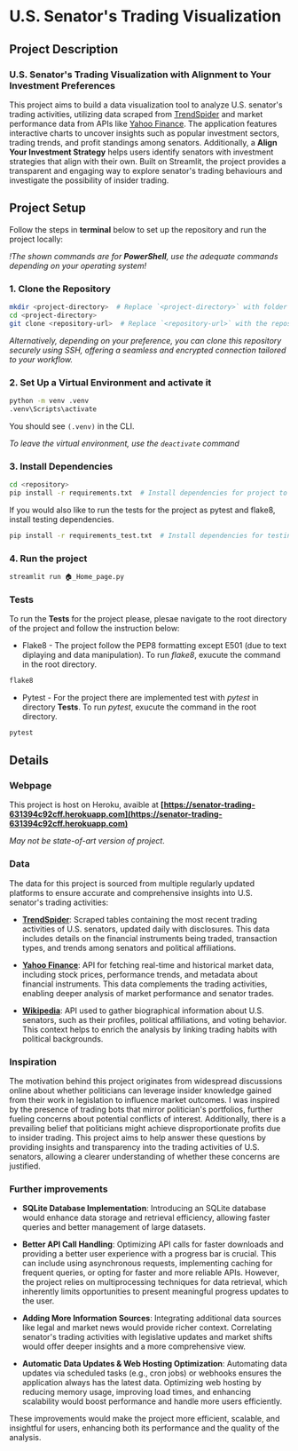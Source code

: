 # U.S. Senator's Trading Visualization

## Project Description

### U.S. Senator's Trading Visualization with Alignment to Your Investment Preferences

This project aims to build a data visualization tool to analyze U.S. senator's trading activities, utilizing data scraped from [TrendSpider](https://trendspider.com/markets/congress-trading) and market performance data from APIs like [Yahoo Finance](https://finance.yahoo.com). The application features interactive charts to uncover insights such as popular investment sectors, trading trends, and profit standings among senators. Additionally, a **Align Your Investment Strategy** helps users identify senators with investment strategies that align with their own. Built on Streamlit, the project provides a transparent and engaging way to explore senator's trading behaviours and investigate the possibility of insider trading.

## Project Setup

Follow the steps in **terminal** below to set up the repository and run the project locally:

*!The shown commands are for **PowerShell**, use the adequate commands depending on your operating system!*

### 1. Clone the Repository

```sh
mkdir <project-directory>  # Replace `<project-directory>` with folder name of your choice
cd <project-directory>
git clone <repository-url>  # Replace `<repository-url>` with the repository URL from GitHub
```

*Alternatively, depending on your preference, you can clone this repository securely using SSH, offering a seamless and encrypted connection tailored to your workflow.*

### 2. Set Up a Virtual Environment and activate it

```sh
python -m venv .venv
.venv\Scripts\activate
```

You should see `(.venv)` in the CLI.

*To leave the virtual environment, use the `deactivate` command*

### 3. Install Dependencies

```sh
cd <repository>
pip install -r requirements.txt  # Install dependencies for project to run
```

If you would also like to run the tests for the project as pytest and flake8, install testing dependencies.

```sh
pip install -r requirements_test.txt  # Install dependencies for testing the project
```

### 4. Run the project

```sh
streamlit run 🏠_Home_page.py
```

### Tests

To run the **Tests** for the project please, plesae navigate to the root directory of the project and follow the instruction below:

- Flake8 - The project follow the PEP8 formatting except E501 (due to text diplaying and data manipulation). To run *flake8*, exucute the command in the root directory.

```sh
flake8
```

- Pytest - For the project there are implemented test with *pytest* in directory **Tests**. To run *pytest*, exucute the command in the root directory.

```sh
pytest
```

## Details

### Webpage

This project is host on Heroku, avaible at **[https://senator-trading-631394c92cff.herokuapp.com](https://senator-trading-631394c92cff.herokuapp.com)**

*May not be state-of-art version of project*.

### Data

The data for this project is sourced from multiple regularly updated platforms to ensure accurate and comprehensive insights into U.S. senator's trading activities:

- **[TrendSpider](https://trendspider.com/markets/congress-trading)**: Scraped tables containing the most recent trading activities of U.S. senators, updated daily with disclosures. This data includes details on the financial instruments being traded, transaction types, and trends among senators and political affiliations.
  
- **[Yahoo Finance](https://finance.yahoo.com/)**: API for fetching real-time and historical market data, including stock prices, performance trends, and metadata about financial instruments. This data complements the trading activities, enabling deeper analysis of market performance and senator trades.

- **[Wikipedia](https://en.wikipedia.org/)**: API used to gather biographical information about U.S. senators, such as their profiles, political affiliations, and voting behavior. This context helps to enrich the analysis by linking trading habits with political backgrounds.

### Inspiration

The motivation behind this project originates from widespread discussions online about whether politicians can leverage insider knowledge gained from their work in legislation to influence market outcomes. I was inspired by the presence of trading bots that mirror politician's portfolios, further fueling concerns about potential conflicts of interest. Additionally, there is a prevailing belief that politicians might achieve disproportionate profits due to insider trading. This project aims to help answer these questions by providing insights and transparency into the trading activities of U.S. senators, allowing a clearer understanding of whether these concerns are justified.

### Further improvements

- **SQLite Database Implementation**:
  Introducing an SQLite database would enhance data storage and retrieval efficiency, allowing faster queries and better management of large datasets.

- **Better API Call Handling**:
  Optimizing API calls for faster downloads and providing a better user experience with a progress bar is crucial. This can include using asynchronous requests, implementing caching for frequent queries, or opting for faster and more reliable APIs. However, the project relies on multiprocessing techniques for data retrieval, which inherently limits opportunities to present meaningful progress updates to the user.

- **Adding More Information Sources**:
  Integrating additional data sources like legal and market news would provide richer context. Correlating senator's trading activities with legislative updates and market shifts would offer deeper insights and a more comprehensive view.

- **Automatic Data Updates & Web Hosting Optimization**:
  Automating data updates via scheduled tasks (e.g., cron jobs) or webhooks ensures the application always has the latest data. Optimizing web hosting by reducing memory usage, improving load times, and enhancing scalability would boost performance and handle more users efficiently.

These improvements would make the project more efficient, scalable, and insightful for users, enhancing both its performance and the quality of the analysis.
